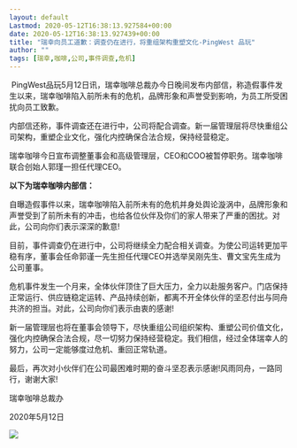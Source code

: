 ```yaml
---
layout: default
Lastmod: 2020-05-12T16:38:13.927584+00:00
date: 2020-05-12T16:38:13.927439+00:00
title: "瑞幸向员工道歉：调查仍在进行，将重组架构重塑文化-PingWest 品玩"
author: ""
tags: [瑞幸,咖啡,公司,事件调查,危机]
---
```


 PingWest品玩5月12日讯，瑞幸咖啡总裁办今日晚间发布内部信，称造假事件发生以来，瑞幸咖啡陷入前所未有的危机，品牌形象和声誉受到影响，为员工所受困扰向员工致歉。

内部信还称，事件调查还在进行中，公司将配合调查。新一届管理层将尽快重组公司架构，重塑企业文化，强化内控确保合法合规，保持经营稳定。

瑞幸咖啡今日宣布调整董事会和高级管理层，CEO和COO被暂停职务。瑞幸咖啡联合创始人郭瑾一担任代理CEO。

**以下为瑞幸咖啡内部信：**

自曝造假事件以来，瑞幸咖啡陷入前所未有的危机并身处舆论漩涡中，品牌形象和声誉受到了前所未有的冲击，也给各位伙伴及你们的家人带来了严重的困扰。对此，公司向你们表示深深的歉意!

目前，事件调查仍在进行中，公司将继续全力配合相关调查。为使公司运转更加平稳有序，董事会任命郭谨一先生担任代理CEO并选举吴刚先生、曹文宝先生成为公司董事。

危机事件发生一个月来，全体伙伴顶住了巨大压力，全力以赴服务客户。门店保持正常运行、供应链稳定运转、产品持续创新，都离不开全体伙伴的坚忍付出与同舟共济的担当。对此，公司向你们表示由衷的感谢!

新一届管理层也将在董事会领导下，尽快重组公司组织架构、重塑公司价值文化，强化内控确保合法合规，尽一切努力保持经营稳定。我们相信，经过全体瑞幸人的努力，公司一定能够度过危机、重回正常轨道。

最后，再次对小伙伴们在公司最困难时期的奋斗坚忍表示感谢!风雨同舟，一路同行，谢谢大家!

瑞幸咖啡总裁办

2020年5月12日

![](https://images.weserv.nl/?url=https%3A//cdn.pingwest.com/portal/2020/05/12/66b3f0759ef2bafc27016110e58ec5a8.png%3Fx-oss-process%3Dstyle/article-body)

